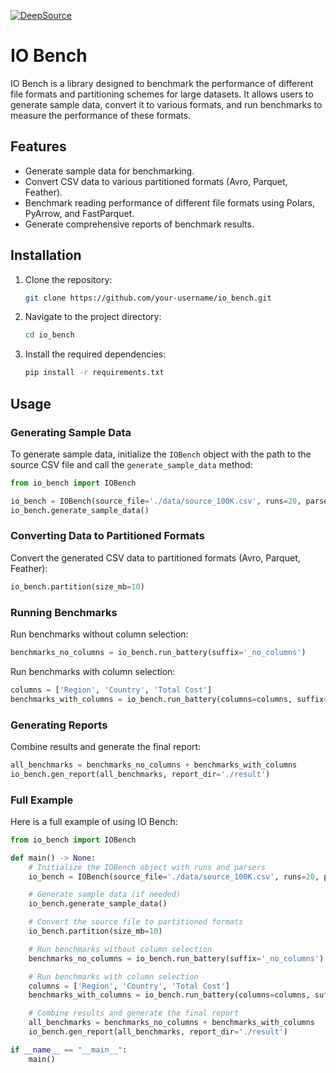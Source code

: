 <!-- [![Documentation Status](https://readthedocs.org/projects/io_bench/badge/?version=latest)](https://io_bench.readthedocs.io/en/latest/?badge=latest) -->
<!-- [![codecov](https://codecov.io/gh/aastopher/io_bench/graph/badge.svg?token=3RSWSCO72X)](https://codecov.io/gh/aastopher/io_bench) -->
<!-- [![PyPI version](https://badge.fury.io/py/io_bench.svg)](https://badge.fury.io/py/io_bench) -->
[![DeepSource](https://app.deepsource.com/gh/aastopher/io_bench.svg/?label=code+coverage&show_trend=true&token=3NT8mR1AQRLW9zDNKWQ8vgFl)](https://app.deepsource.com/gh/aastopher/io_bench/)

# IO Bench
IO Bench is a library designed to benchmark the performance of different file formats and partitioning schemes for large datasets. It allows users to generate sample data, convert it to various formats, and run benchmarks to measure the performance of these formats.

## Features
- Generate sample data for benchmarking.
- Convert CSV data to various partitioned formats (Avro, Parquet, Feather).
- Benchmark reading performance of different file formats using Polars, PyArrow, and FastParquet.
- Generate comprehensive reports of benchmark results.

## Installation
1. Clone the repository:
    ```sh
    git clone https://github.com/your-username/io_bench.git
    ```

2. Navigate to the project directory:
    ```sh
    cd io_bench
    ```

3. Install the required dependencies:
    ```sh
    pip install -r requirements.txt
    ```

## Usage
### Generating Sample Data
To generate sample data, initialize the `IOBench` object with the path to the source CSV file and call the `generate_sample_data` method:
```python
from io_bench import IOBench

io_bench = IOBench(source_file='./data/source_100K.csv', runs=20, parsers=['avro', 'parquet_polars'])
io_bench.generate_sample_data()
```

### Converting Data to Partitioned Formats
Convert the generated CSV data to partitioned formats (Avro, Parquet, Feather):
```python
io_bench.partition(size_mb=10)
```

### Running Benchmarks
Run benchmarks without column selection:
```python
benchmarks_no_columns = io_bench.run_battery(suffix='_no_columns')
```

Run benchmarks with column selection:
```python
columns = ['Region', 'Country', 'Total Cost']
benchmarks_with_columns = io_bench.run_battery(columns=columns, suffix='_with_columns')
```

### Generating Reports
Combine results and generate the final report:
```python
all_benchmarks = benchmarks_no_columns + benchmarks_with_columns
io_bench.gen_report(all_benchmarks, report_dir='./result')
```

### Full Example

Here is a full example of using IO Bench:
```python
from io_bench import IOBench

def main() -> None:
    # Initialize the IOBench object with runs and parsers
    io_bench = IOBench(source_file='./data/source_100K.csv', runs=20, parsers=['avro', 'parquet_polars'])

    # Generate sample data (if needed)
    io_bench.generate_sample_data()

    # Convert the source file to partitioned formats
    io_bench.partition(size_mb=10)

    # Run benchmarks without column selection
    benchmarks_no_columns = io_bench.run_battery(suffix='_no_columns')

    # Run benchmarks with column selection
    columns = ['Region', 'Country', 'Total Cost']
    benchmarks_with_columns = io_bench.run_battery(columns=columns, suffix='_with_columns')

    # Combine results and generate the final report
    all_benchmarks = benchmarks_no_columns + benchmarks_with_columns
    io_bench.gen_report(all_benchmarks, report_dir='./result')

if __name__ == "__main__":
    main()
```